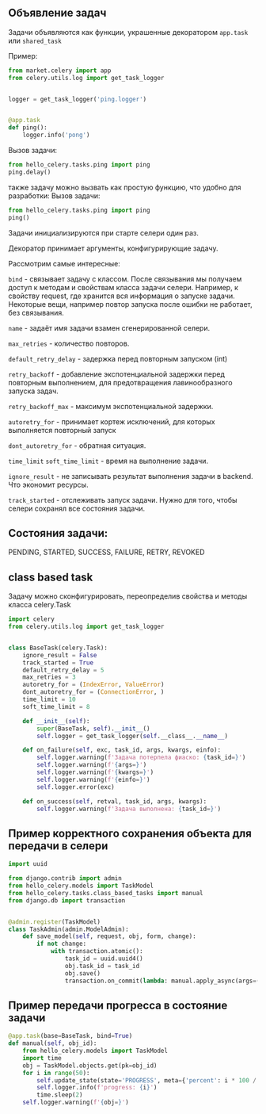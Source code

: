 ## Объявление задач

Задачи объявляются как функции, украшенные декоратором `app.task` или `shared_task`

Пример:
```python
from market.celery import app
from celery.utils.log import get_task_logger


logger = get_task_logger('ping.logger')


@app.task
def ping():
    logger.info('pong')
```

Вызов задачи:
```python
from hello_celery.tasks.ping import ping
ping.delay()
```

также задачу можно вызвать как простую функцию, что удобно для разработки:
Вызов задачи:
```python
from hello_celery.tasks.ping import ping
ping()
```

Задачи инициализируются при старте селери один раз.

Декоратор принимает аргументы, конфигурирующие задачу.

Рассмотрим самые интересные:

`bind` - связывает задачу с классом. После связывания мы получаем доступ к методам и свойствам класса задачи селери. Например, к свойству request, где хранится вся информация о запуске задачи. 
Некоторые вещи, например повтор запуска после ошибки не работает, без связывания.

`name` - задаёт имя задачи взамен сгенерированной селери.

`max_retries` - количество повторов.

`default_retry_delay` - задержка перед повторным запуском (int)

`retry_backoff` - добавление экспотенциальной задержки перед повторным выполнением, для предотвращения лавинообразного запуска задач.

`retry_backoff_max` - максимум экспотенциальной задержки.

`autoretry_for` - принимает кортеж исключений, для которых выполняется повторный запуск

`dont_autoretry_for` - обратная ситуация.
 
`time_limit` `soft_time_limit` - время на выполнение задачи.

`ignore_result` - не записывать результат выполнения задачи в backend. Что экономит ресурсы.

`track_started` - отслеживать запуск задачи. Нужно для того, чтобы селери сохранял все состояния задачи.

## Состояния задачи:
PENDING, STARTED, SUCCESS, FAILURE, RETRY, REVOKED

## class based task

Задачу можно сконфигурировать, переопределив свойства и методы класса celery.Task

```python
import celery
from celery.utils.log import get_task_logger


class BaseTask(celery.Task):
    ignore_result = False
    track_started = True
    default_retry_delay = 5
    max_retries = 3
    autoretry_for = (IndexError, ValueError)
    dont_autoretry_for = (ConnectionError, )
    time_limit = 10
    soft_time_limit = 8

    def __init__(self):
        super(BaseTask, self).__init__()
        self.logger = get_task_logger(self.__class__.__name__)

    def on_failure(self, exc, task_id, args, kwargs, einfo):
        self.logger.warning(f'Задача потерпела фиаско: {task_id=}')
        self.logger.warning(f'{args=}')
        self.logger.warning(f'{kwargs=}')
        self.logger.warning(f'{einfo=}')
        self.logger.error(exc)

    def on_success(self, retval, task_id, args, kwargs):
        self.logger.warning(f'Задача выполнена: {task_id=}')


```

## Пример корректного сохранения объекта для передачи в селери
```python
import uuid

from django.contrib import admin
from hello_celery.models import TaskModel
from hello_celery.tasks.class_based_tasks import manual
from django.db import transaction


@admin.register(TaskModel)
class TaskAdmin(admin.ModelAdmin):
    def save_model(self, request, obj, form, change):
        if not change:
            with transaction.atomic():
                task_id = uuid.uuid4()
                obj.task_id = task_id
                obj.save()
                transaction.on_commit(lambda: manual.apply_async(args=(obj.pk,), task_id=obj.task_id))

```

## Пример передачи прогресса в состояние задачи

```python
@app.task(base=BaseTask, bind=True)
def manual(self, obj_id):
    from hello_celery.models import TaskModel
    import time
    obj = TaskModel.objects.get(pk=obj_id)
    for i in range(50):
        self.update_state(state='PROGRESS', meta={'percent': i * 100 / 50})
        self.logger.info(f'progress: {i}')
        time.sleep(2)
    self.logger.warning(f'{obj=}')
```